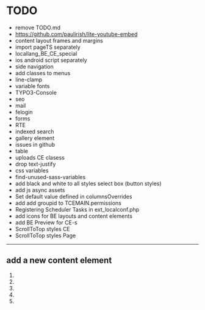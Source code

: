 # TODO

- remove TODO.md
- https://github.com/paulirish/lite-youtube-embed
- content layout frames and margins
- import pageTS separately
- locallang_BE_CE_special
- ios android script separately
- side navigation
- add classes to menus
- line-clamp
- variable fonts
- TYPO3-Console
- seo
- mail
- felogin
- forms
- RTE
- indexed search
- gallery element
- issues in github
- table
- uploads CE clasess
- drop text-justify
- css variables
- find-unused-sass-variables
- add black and white to all styles select box (button styles)
- add js async assets
- Set default value defined in columnsOverrides
- add add groupid to TCEMAIN.permissions
- Registering Scheduler Tasks in ext_localconf.php
- add icons for BE layouts and content elements
- add BE Preview for CE-s
- ScrollToTop styles CE
- ScrollToTop styles Page

***

## add a new content element

1.
2.
3.
4.
5.
